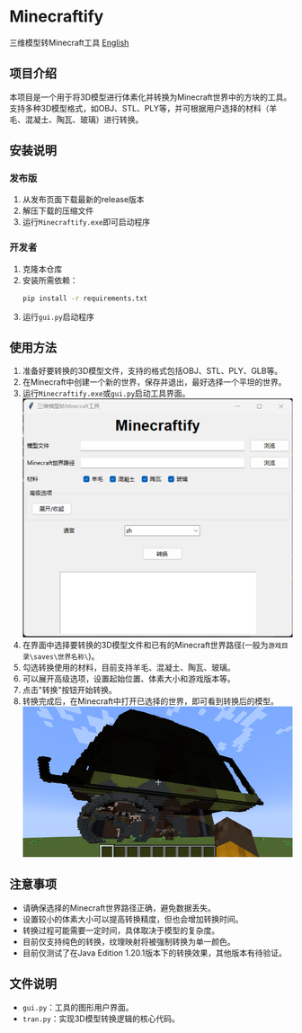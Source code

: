 # Minecraftify
三维模型转Minecraft工具 [English](README.md)

## 项目介绍
本项目是一个用于将3D模型进行体素化并转换为Minecraft世界中的方块的工具。支持多种3D模型格式，如OBJ、STL、PLY等，并可根据用户选择的材料（羊毛、混凝土、陶瓦、玻璃）进行转换。

## 安装说明
### 发布版
1. 从发布页面下载最新的release版本
2. 解压下载的压缩文件
3. 运行`Minecraftify.exe`即可启动程序

### 开发者
1. 克隆本仓库
2. 安装所需依赖：
   ```bash
   pip install -r requirements.txt
   ```
3. 运行`gui.py`启动程序

## 使用方法
1. 准备好要转换的3D模型文件，支持的格式包括OBJ、STL、PLY、GLB等。
2. 在Minecraft中创建一个新的世界，保存并退出，最好选择一个平坦的世界。
3. 运行`Minecraftify.exe`或`gui.py`启动工具界面。
![GUI](image/GUI_zh.png)
4. 在界面中选择要转换的3D模型文件和已有的Minecraft世界路径(一般为`游戏目录\saves\世界名称\`)。
5. 勾选转换使用的材料，目前支持羊毛、混凝土、陶瓦、玻璃。
6. 可以展开高级选项，设置起始位置、体素大小和游戏版本等。
7. 点击"转换"按钮开始转换。
8. 转换完成后，在Minecraft中打开已选择的世界，即可看到转换后的模型。
![Minecraft](image/MC.png)

## 注意事项
- 请确保选择的Minecraft世界路径正确，避免数据丢失。
- 设置较小的体素大小可以提高转换精度，但也会增加转换时间。
- 转换过程可能需要一定时间，具体取决于模型的复杂度。
- 目前仅支持纯色的转换，纹理映射将被强制转换为单一颜色。
- 目前仅测试了在Java Edition 1.20.1版本下的转换效果，其他版本有待验证。

## 文件说明
- `gui.py`：工具的图形用户界面。
- `tran.py`：实现3D模型转换逻辑的核心代码。
